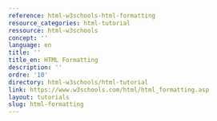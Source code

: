 ```yaml
---
reference: html-w3schools-html-formatting
resource_categories: html-tutorial
ressource: html-w3schools
concept: ''
language: en
title: ''
title_en: HTML Formatting
description: ''
ordre: '10'
directory: html-w3schools/html-tutorial
link: https://www.w3schools.com/html/html_formatting.asp
layout: tutorials
slug: html-formatting
---
```

